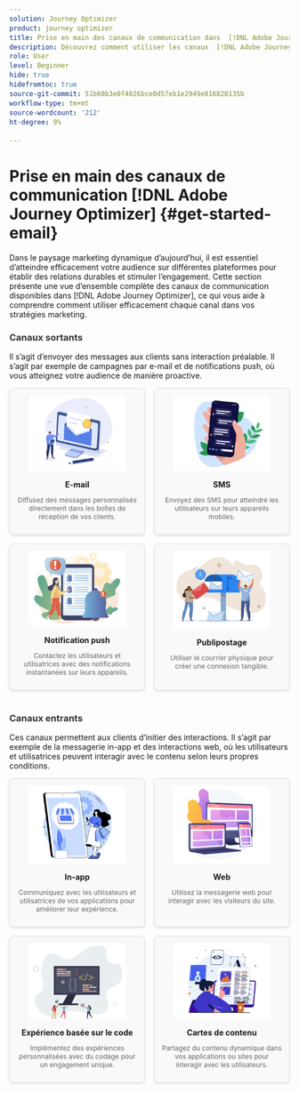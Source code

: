 ```yaml
---
solution: Journey Optimizer
product: journey optimizer
title: Prise en main des canaux de communication dans  [!DNL Adobe Journey Optimizer]
description: Découvrez comment utiliser les canaux  [!DNL Adobe Journey Optimizer]  communication.
role: User
level: Beginner
hide: true
hidefromtoc: true
source-git-commit: 51b60b3e0f4026bce0d57eb1e2949e816828135b
workflow-type: tm+mt
source-wordcount: '212'
ht-degree: 9%

---
```


# Prise en main des canaux de communication [!DNL Adobe Journey Optimizer] {#get-started-email}

Dans le paysage marketing dynamique d’aujourd’hui, il est essentiel d’atteindre efficacement votre audience sur différentes plateformes pour établir des relations durables et stimuler l’engagement. Cette section présente une vue d’ensemble complète des canaux de communication disponibles dans [!DNL Adobe Journey Optimizer], ce qui vous aide à comprendre comment utiliser efficacement chaque canal dans vos stratégies marketing.

<!-- Outbound Channels Section -->
<div style="margin-bottom: 40px;">
    <h3 style="margin-bottom: 16px; color: #333;">Canaux sortants</h3>
    <p>Il s’agit d’envoyer des messages aux clients sans interaction préalable. Il s’agit par exemple de campagnes par e-mail et de notifications push, où vous atteignez votre audience de manière proactive.
</p>
    <div style="display: grid; grid-template-columns: repeat(auto-fit, minmax(160px, 1fr)); gap: 16px;">
        <!-- Card 1: Email -->
        <div style="border: 1px solid #e0e0e0; border-radius: 8px; padding: 12px; text-align: center; background-color: #f9f9f9; box-shadow: 0 2px 4px rgba(0,0,0,0.1);">
            <a href="../email/get-started-email.md"><img src="assets/do-not-localize/email.png" alt="E-mail" style="width: 80%; border-radius: 8px 8px 0 0;"></a>
            <h4 style="margin: 12px 0 8px;">E-mail</h4>
            <p style="font-size: 12px; color: #666;">Diffusez des messages personnalisés directement dans les boîtes de réception de vos clients.</p>
        </div>
        <!-- Card 2: SMS -->
        <div style="border: 1px solid #e0e0e0; border-radius: 8px; padding: 12px; text-align: center; background-color: #f9f9f9; box-shadow: 0 2px 4px rgba(0,0,0,0.1);">
            <a href="../sms/get-started-sms.md"><img src="assets/do-not-localize/sms.png" alt="SMS" style="width: 80%; border-radius: 8px 8px 0 0;"></a>
            <h4 style="margin: 12px 0 8px;">SMS</h4>
            <p style="font-size: 12px; color: #666;">Envoyez des SMS pour atteindre les utilisateurs sur leurs appareils mobiles.</p>
        </div>
        <!-- Card 3: Push Notification -->
        <div style="border: 1px solid #e0e0e0; border-radius: 8px; padding: 12px; text-align: center; background-color: #f9f9f9; box-shadow: 0 2px 4px rgba(0,0,0,0.1);">
            <a href="../push/get-started-push.md"><img src="assets/do-not-localize/push.png" alt="Notification push" style="width: 80%; border-radius: 8px 8px 0 0;"></a>
            <h4 style="margin: 12px 0 8px;">Notification push</h4>
            <p style="font-size: 12px; color: #666;">Contactez les utilisateurs et utilisatrices avec des notifications instantanées sur leurs appareils.</p>
        </div>
        <!-- Card 4: Direct Mail -->
        <div style="border: 1px solid #e0e0e0; border-radius: 8px; padding: 12px; text-align: center; background-color: #f9f9f9; box-shadow: 0 2px 4px rgba(0,0,0,0.1);">
            <a href="../direct-mail/get-started-direct-mail.md"><img src="assets/do-not-localize/direct-mail.jpg" alt="Publipostage" style="width: 80%; border-radius: 8px 8px 0 0;"></a>
            <h4 style="margin: 12px 0 8px;">Publipostage</h4>
            <p style="font-size: 12px; color: #666;">Utiliser le courrier physique pour créer une connexion tangible.</p>
        </div>
    </div>
</div>

<!-- Inbound Channels Section -->
<div>
    <h3 style="margin-bottom: 16px; color: #333;">Canaux entrants</h3>
    <p>Ces canaux permettent aux clients d’initier des interactions. Il s’agit par exemple de la messagerie in-app et des interactions web, où les utilisateurs et utilisatrices peuvent interagir avec le contenu selon leurs propres conditions.</p>
    <div style="display: grid; grid-template-columns: repeat(auto-fit, minmax(160px, 1fr)); gap: 16px;">
        <!-- Card 1: In-app -->
        <div style="border: 1px solid #e0e0e0; border-radius: 8px; padding: 12px; text-align: center; background-color: #f9f9f9; box-shadow: 0 2px 4px rgba(0,0,0,0.1);">
            <a href="../in-app/get-started-in-app.md"><img src="assets/do-not-localize/inapp.jpg" alt="In-app" style="width: 80%; border-radius: 8px 8px 0 0;"></a>
            <h4 style="margin: 12px 0 8px;">In-app</h4>
            <p style="font-size: 12px; color: #666;">Communiquez avec les utilisateurs et utilisatrices de vos applications pour améliorer leur expérience.</p>
        </div>
        <!-- Card 2: Web -->
        <div style="border: 1px solid #e0e0e0; border-radius: 8px; padding: 12px; text-align: center; background-color: #f9f9f9; box-shadow: 0 2px 4px rgba(0,0,0,0.1);">
            <a href="../web/get-started-web.md"><img src="assets/do-not-localize/web.jpg" alt="Web" style="width: 80%; border-radius: 8px 8px 0 0;"></a>
            <h4 style="margin: 12px 0 8px;">Web</h4>
            <p style="font-size: 12px; color: #666;">Utilisez la messagerie web pour interagir avec les visiteurs du site.</p>
        </div>
        <!-- Card 3: Code-based Experience -->
        <div style="border: 1px solid #e0e0e0; border-radius: 8px; padding: 12px; text-align: center; background-color: #f9f9f9; box-shadow: 0 2px 4px rgba(0,0,0,0.1);">
            <a href="../code-based/get-started-code-based.md"><img src="assets/do-not-localize/code.png" alt="Expérience basée sur le code" style="width: 80%; border-radius: 8px 8px 0 0;"></a>
            <h4 style="margin: 12px 0 8px;">Expérience basée sur le code</h4>
            <p style="font-size: 12px; color: #666;">Implémentez des expériences personnalisées avec du codage pour un engagement unique.</p>
        </div>
        <!-- Card 4: Content Cards -->
        <div style="border: 1px solid #e0e0e0; border-radius: 8px; padding: 12px; text-align: center; background-color: #f9f9f9; box-shadow: 0 2px 4px rgba(0,0,0,0.1);">
            <a href="../content-card/get-started-content-card.md"><img src="assets/do-not-localize/cards.png" alt="Cartes de contenu" style="width: 80%; border-radius: 8px 8px 0 0;"></a>
            <h4 style="margin: 12px 0 8px;">Cartes de contenu</h4>
            <p style="font-size: 12px; color: #666;">Partagez du contenu dynamique dans vos applications ou sites pour interagir avec les utilisateurs.</p>
        </div>
    </div>
</div>